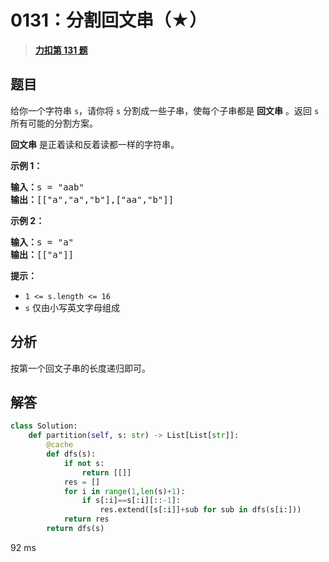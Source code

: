 # 0131：分割回文串（★）


> <u>**[力扣第 131 题](https://leetcode.cn/problems/palindrome-partitioning/)**</u>

## 题目

<p>给你一个字符串 <code>s</code>，请你将<em> </em><code>s</code><em> </em>分割成一些子串，使每个子串都是 <strong>回文串</strong> 。返回 <code>s</code> 所有可能的分割方案。</p>

<p><strong>回文串</strong> 是正着读和反着读都一样的字符串。</p>



<p><strong>示例 1：</strong></p>

<pre>
<strong>输入：</strong>s = "aab"
<strong>输出：</strong>[["a","a","b"],["aa","b"]]
</pre>

<p><strong>示例 2：</strong></p>

<pre>
<strong>输入：</strong>s = "a"
<strong>输出：</strong>[["a"]]
</pre>



<p><strong>提示：</strong></p>

<ul>
<li><code>1 <= s.length <= 16</code></li>
<li><code>s</code> 仅由小写英文字母组成</li>
</ul>


## 分析

按第一个回文子串的长度递归即可。

## 解答

```python
class Solution:
    def partition(self, s: str) -> List[List[str]]:
        @cache
        def dfs(s):
            if not s:
                return [[]]
            res = []
            for i in range(1,len(s)+1):
                if s[:i]==s[:i][::-1]:
                    res.extend([s[:i]]+sub for sub in dfs(s[i:]))
            return res
        return dfs(s)
```
92 ms


